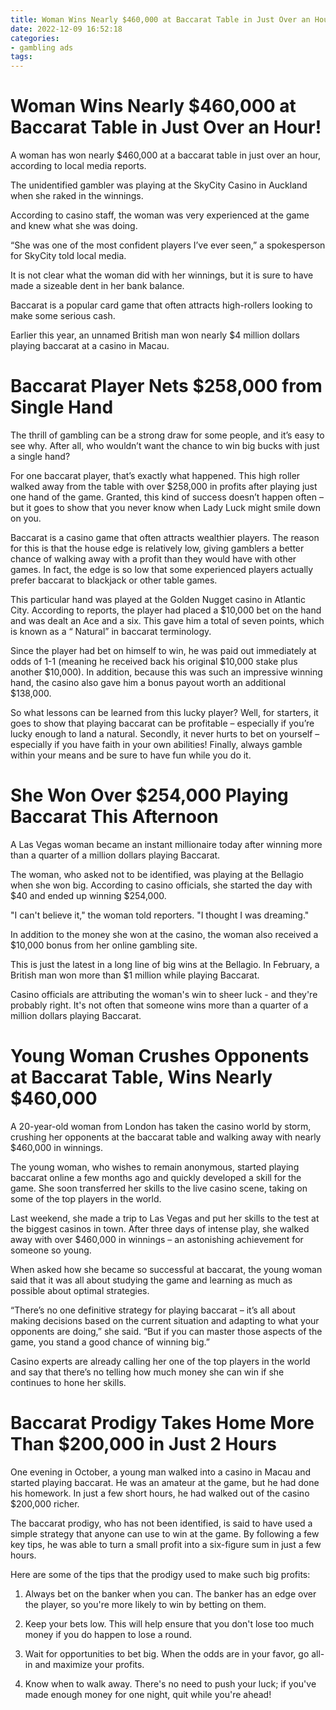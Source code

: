 ```yaml
---
title: Woman Wins Nearly $460,000 at Baccarat Table in Just Over an Hour!
date: 2022-12-09 16:52:18
categories:
- gambling ads
tags:
---
```



#  Woman Wins Nearly $460,000 at Baccarat Table in Just Over an Hour!

A woman has won nearly $460,000 at a baccarat table in just over an hour, according to local media reports.

The unidentified gambler was playing at the SkyCity Casino in Auckland when she raked in the winnings.

According to casino staff, the woman was very experienced at the game and knew what she was doing.

“She was one of the most confident players I’ve ever seen,” a spokesperson for SkyCity told local media.

It is not clear what the woman did with her winnings, but it is sure to have made a sizeable dent in her bank balance.

Baccarat is a popular card game that often attracts high-rollers looking to make some serious cash.

Earlier this year, an unnamed British man won nearly $4 million dollars playing baccarat at a casino in Macau.

#  Baccarat Player Nets $258,000 from Single Hand

The thrill of gambling can be a strong draw for some people, and it’s easy to see why. After all, who wouldn’t want the chance to win big bucks with just a single hand?

For one baccarat player, that’s exactly what happened. This high roller walked away from the table with over $258,000 in profits after playing just one hand of the game. Granted, this kind of success doesn’t happen often – but it goes to show that you never know when Lady Luck might smile down on you.

Baccarat is a casino game that often attracts wealthier players. The reason for this is that the house edge is relatively low, giving gamblers a better chance of walking away with a profit than they would have with other games. In fact, the edge is so low that some experienced players actually prefer baccarat to blackjack or other table games.

This particular hand was played at the Golden Nugget casino in Atlantic City. According to reports, the player had placed a $10,000 bet on the hand and was dealt an Ace and a six. This gave him a total of seven points, which is known as a “ Natural” in baccarat terminology.

Since the player had bet on himself to win, he was paid out immediately at odds of 1-1 (meaning he received back his original $10,000 stake plus another $10,000). In addition, because this was such an impressive winning hand, the casino also gave him a bonus payout worth an additional $138,000.

So what lessons can be learned from this lucky player? Well, for starters, it goes to show that playing baccarat can be profitable – especially if you’re lucky enough to land a natural. Secondly, it never hurts to bet on yourself – especially if you have faith in your own abilities! Finally, always gamble within your means and be sure to have fun while you do it.

#  She Won Over $254,000 Playing Baccarat This Afternoon

A Las Vegas woman became an instant millionaire today after winning more than a quarter of a million dollars playing Baccarat.

The woman, who asked not to be identified, was playing at the Bellagio when she won big. According to casino officials, she started the day with $40 and ended up winning $254,000.

"I can't believe it," the woman told reporters. "I thought I was dreaming."

In addition to the money she won at the casino, the woman also received a $10,000 bonus from her online gambling site.

This is just the latest in a long line of big wins at the Bellagio. In February, a British man won more than $1 million while playing Baccarat.

Casino officials are attributing the woman's win to sheer luck - and they're probably right. It's not often that someone wins more than a quarter of a million dollars playing Baccarat.

#  Young Woman Crushes Opponents at Baccarat Table, Wins Nearly $460,000

A 20-year-old woman from London has taken the casino world by storm, crushing her opponents at the baccarat table and walking away with nearly $460,000 in winnings.

The young woman, who wishes to remain anonymous, started playing baccarat online a few months ago and quickly developed a skill for the game. She soon transferred her skills to the live casino scene, taking on some of the top players in the world.

Last weekend, she made a trip to Las Vegas and put her skills to the test at the biggest casinos in town. After three days of intense play, she walked away with over $460,000 in winnings – an astonishing achievement for someone so young.

When asked how she became so successful at baccarat, the young woman said that it was all about studying the game and learning as much as possible about optimal strategies.

“There’s no one definitive strategy for playing baccarat – it’s all about making decisions based on the current situation and adapting to what your opponents are doing,” she said. “But if you can master those aspects of the game, you stand a good chance of winning big.”

Casino experts are already calling her one of the top players in the world and say that there’s no telling how much money she can win if she continues to hone her skills.

#  Baccarat Prodigy Takes Home More Than $200,000 in Just 2 Hours

One evening in October, a young man walked into a casino in Macau and started playing baccarat. He was an amateur at the game, but he had done his homework. In just a few short hours, he had walked out of the casino $200,000 richer.

The baccarat prodigy, who has not been identified, is said to have used a simple strategy that anyone can use to win at the game. By following a few key tips, he was able to turn a small profit into a six-figure sum in just a few hours.

Here are some of the tips that the prodigy used to make such big profits:

1) Always bet on the banker when you can. The banker has an edge over the player, so you're more likely to win by betting on them.

2) Keep your bets low. This will help ensure that you don't lose too much money if you do happen to lose a round.

3) Wait for opportunities to bet big. When the odds are in your favor, go all-in and maximize your profits.

4) Know when to walk away. There's no need to push your luck; if you've made enough money for one night, quit while you're ahead!